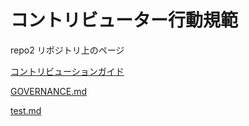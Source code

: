 # コントリビューター行動規範

repo2 リポジトリ上のページ

[コントリビューションガイド](./CONTRIBUTING.md)

[GOVERNANCE.md](./GOVERNANCE.md)

[test.md](./test.md)
